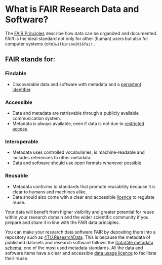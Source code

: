 # What is FAIR Research Data and Software?

The [FAIR Principles](https://www.nature.com/articles/sdata201618) describe how data can be organized and documented. FAIR is the ideal standard not only for other (human) users but also for computer systems {cite}`wilkinson2016fair` . 

## FAIR stands for:

### Findable
- Discoverable data and software with metadata and a [persistent identifier](https://support.orcid.org/hc/en-us/articles/360006971013-What-are-persistent-identifiers-PIDs). 

### Accessible
- Data and metadata are retrievable through a publicly available communication system.
- Metadata is always available, even if data is not due to [restricted access](/submission_workflow/setting_access_levels).

### Interoperable
- Metadata uses controlled vocabularies, is machine-readable and includes references to other metadata. 
- Data and software should use open formats whenever possible.

### Reusable 
- Metadata conforms to standards that promote reusability because it is clear to humans and machines alike. 
- Data should also come with a clear and accessible [licence](/submission_workflow/choosing_a_licence) to regulate reuse.

Your data will benefit from higher visibility and greater potential for reuse within your research domain and the wider scientific community if you prepare and share it in line with the FAIR data principles. 

You can make your research data software FAIR  by depositing them into a repository such as [4TU.ResearchData](https://data.4tu.nl/). This is because the metadata of published datasets and research software follows the [DataCite metadata schema](https://schema.datacite.org/), one of the most used metadata standards. All the data and software items have a clear and accessible [data usage licence](https://data.4tu.nl/info/en/use/publish-cite/upload-your-data-in-our-data-repository/licencing) to facilitate their reuse.

